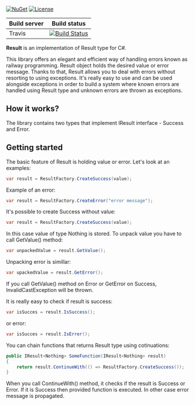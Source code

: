 [![NuGet](https://img.shields.io/nuget/v/ResultType.svg)](https://www.nuget.org/packages/ResultType/) [![License](https://img.shields.io/badge/license-MIT-blue.svg)](LICENSE.md) 

| Build server | Build status |
|--------------|--------------|
| Travis | [![Build Status](https://travis-ci.org/pajelinski/Result.svg?branch=master)](https://travis-ci.org/pajelinski/Result) |     


**Result** is an implementation of Result type for C#.

This library offers an elegant and efficient way of handling errors known as railway programming.
Result object holds the desired value or error message. Thanks to that, Result allows you to deal with errors without resorting to using exceptions.
It's really easy to use and can be used alongside exceptions in order to build a system where known errors are handled using Result type and unknown errors are thrown as exceptions.

## How it works?

The library contains two types that implement IResult<T> interface - Success and Error.

## Getting started

The basic feature of Result is holding value or error.
Let's look at an examples:

```cs
var result = ResultFactory.CreateSuccess(value);
```

Example of an error:

```cs
var result = ResultFactory.CreateError("error message");
```

It's possible to create Success without value:
  
```cs
var result = ResultFactory.CreateSuccess(value);
```
In this case value of type Nothing is stored.
To unpack value you have to call GetValue() method:
  
```cs
var unpackedValue = result.GetValue();
```

Unpacking error is simillar:

```cs
var upackedValue = result.GetError();
```

If you call GetValue() method on Error or GetError on Success, InvalidCastException will be thrown. 

It is really easy to check if result is success:

```cs
var isSucces = result.IsSuccess();
```
or error:

```cs
var isSucces = result.IsError();
```

You can chain functions that returns Result type using cotinuations:

```cs
public IResult<Nothing> SomeFunction(IResult<Nothing> result)
{
    return result.ContinueWith(() => ResultFactory.CreateSuccess());
}
```

When you call ContinueWith() method, it checks if the result is Success or Error. If it is Success then provided function is executed. In other case error message is propagated. 
